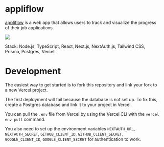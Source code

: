 # appliflow

[appliflow](https://appliflow.vercel.app) is a web app that allows users to track and visualize the progress of their job applications.

![](./media/demo.gif)

Stack: Node.js, TypeScript, React, Next.js, NextAuth.js, Tailwind CSS, Prisma, Postgres, Vercel.

# Development

The easiest way to get started is to fork this repository and link your fork to a new Vercel project.

The first deployment will fail because the database is not set up. To fix this, create a Postgres database and link it to your project in Vercel.

You can pull the `.env` file from Vercel by using the Vercel CLI with the `vercel env pull` command.

You also need to set up the environment variables `NEXTAUTH_URL`,
`NEXTAUTH_SECRET`, `GITHUB_CLIENT_ID`, `GITHUB_CLIENT_SECRET`, `GOOGLE_CLIENT_ID`, `GOOGLE_CLIENT_SECRET` for authentication to work.
